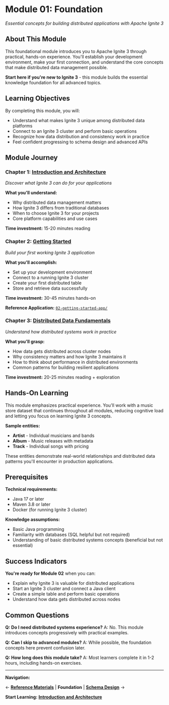 # Module 01: Foundation

*Essential concepts for building distributed applications with Apache Ignite 3*

## About This Module

This foundational module introduces you to Apache Ignite 3 through practical, hands-on experience. You'll establish your development environment, make your first connection, and understand the core concepts that make distributed data management possible.

**Start here if you're new to Ignite 3** - this module builds the essential knowledge foundation for all advanced topics.

## Learning Objectives

By completing this module, you will:

- Understand what makes Ignite 3 unique among distributed data platforms
- Connect to an Ignite 3 cluster and perform basic operations
- Recognize how data distribution and consistency work in practice
- Feel confident progressing to schema design and advanced APIs

## Module Journey

### Chapter 1: [Introduction and Architecture](./01-introduction-and-architecture.md)

*Discover what Ignite 3 can do for your applications*

**What you'll understand:**

- Why distributed data management matters
- How Ignite 3 differs from traditional databases
- When to choose Ignite 3 for your projects
- Core platform capabilities and use cases

**Time investment:** 15-20 minutes reading

### Chapter 2: [Getting Started](./02-getting-started.md)

*Build your first working Ignite 3 application*

**What you'll accomplish:**

- Set up your development environment
- Connect to a running Ignite 3 cluster
- Create your first distributed table
- Store and retrieve data successfully

**Time investment:** 30-45 minutes hands-on

**Reference Application:** [`02-getting-started-app/`](../../ignite3-reference-apps/02-getting-started-app/)

### Chapter 3: [Distributed Data Fundamentals](./03-distributed-data-fundamentals.md)

*Understand how distributed systems work in practice*

**What you'll grasp:**

- How data gets distributed across cluster nodes
- Why consistency matters and how Ignite 3 maintains it
- How to think about performance in distributed environments
- Common patterns for building resilient applications

**Time investment:** 20-25 minutes reading + exploration

## Hands-On Learning

This module emphasizes practical experience. You'll work with a music store dataset that continues throughout all modules, reducing cognitive load and letting you focus on learning Ignite 3 concepts.

**Sample entities:**

- **Artist** - Individual musicians and bands
- **Album** - Music releases with metadata
- **Track** - Individual songs with pricing

These entities demonstrate real-world relationships and distributed data patterns you'll encounter in production applications.

## Prerequisites

**Technical requirements:**

- Java 17 or later
- Maven 3.8 or later
- Docker (for running Ignite 3 cluster)

**Knowledge assumptions:**

- Basic Java programming
- Familiarity with databases (SQL helpful but not required)
- Understanding of basic distributed systems concepts (beneficial but not essential)

## Success Indicators

**You're ready for Module 02** when you can:

- Explain why Ignite 3 is valuable for distributed applications
- Start an Ignite 3 cluster and connect a Java client
- Create a simple table and perform basic operations
- Understand how data gets distributed across nodes

## Common Questions

**Q: Do I need distributed systems experience?**
A: No. This module introduces concepts progressively with practical examples.

**Q: Can I skip to advanced modules?**
A: While possible, the foundation concepts here prevent confusion later.

**Q: How long does this module take?**
A: Most learners complete it in 1-2 hours, including hands-on exercises.

---

**Navigation:**

← [**Reference Materials**](../00-reference/) | **Foundation** | [**Schema Design**](../02-schema-design/) →

**Start Learning:** [**Introduction and Architecture**](./01-introduction-and-architecture.md)
